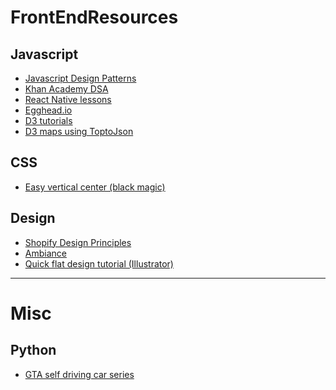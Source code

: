 # FrontEndResources

<h2>Javascript</h2>
<ul>
<li><a href="https://addyosmani.com/resources/essentialjsdesignpatterns/book/">Javascript Design Patterns</a></li>
<li><a href="https://www.khanacademy.org/computing/computer-science/algorithms#algorithms-more-learning">Khan Academy DSA</a></li>
<li><a href="https://school.shoutem.com/">React Native lessons</a></li>
<li><a href="https://egghead.io/courses">Egghead.io</a></li>
<li><a href="https://github.com/d3/d3/wiki/Tutorials">D3 tutorials</a></li>
<li><a href="https://medium.com/@mbostock/command-line-cartography-part-1-897aa8f8ca2c">D3 maps using ToptoJson</a></li>
</ul>
<h2>CSS</h2>
<ul>
<li><a href="https://css-tricks.com/centering-in-the-unknown/">Easy vertical center (black magic)</a></li>
</ul>
<h2>Design</h2>
<ul>
<li><a href="https://polaris.shopify.com/principles/principles">Shopify Design Principles</a></li>
<li><a href="http://ambiance.somethingjustlikethis.com/">Ambiance</a></li>
<li><a href="https://www.youtube.com/watch?v=IsbeqtIIt7I">Quick flat design tutorial (Illustrator)</a></li>
</ul>
<hr>

# Misc

<h2>Python</h2>
<ul>
<li><a href="https://www.youtube.com/watch?v=ks4MPfMq8aQ">GTA self driving car series</a></li>
</ul>
